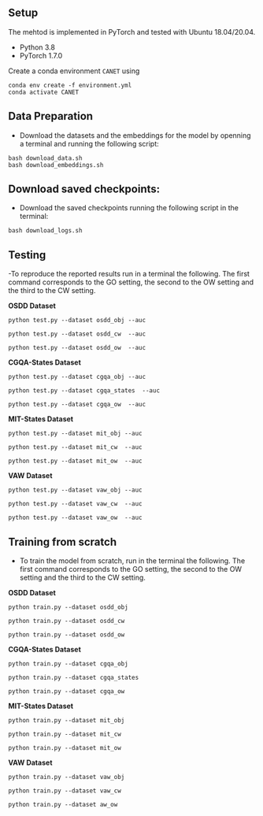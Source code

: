 
## Setup
The mehtod is implemented in PyTorch and tested with Ubuntu 18.04/20.04.

- Python 3.8
- PyTorch 1.7.0

Create a conda environment `CANET` using
```
conda env create -f environment.yml
conda activate CANET

```

##  Data Preparation

- Download the datasets and  the embeddings for the model by openning a terminal and running the following script:

```
bash download_data.sh
bash download_embeddings.sh

```


## Download saved checkpoints:
- Download the saved checkpoints running the following script in the terminal:

```
bash download_logs.sh

```

## Testing

-To reproduce the reported results  run in a terminal the following.
The first command corresponds to the GO setting, the second to the OW setting
and the third to the CW setting.


**OSDD  Dataset**

```
python test.py --dataset osdd_obj --auc

python test.py --dataset osdd_cw  --auc

python test.py --dataset osdd_ow  --auc

```

**CGQA-States  Dataset**

```
python test.py --dataset cgqa_obj --auc

python test.py --dataset cgqa_states  --auc

python test.py --dataset cgqa_ow  --auc 

```

**MIT-States  Dataset**

```
python test.py --dataset mit_obj --auc

python test.py --dataset mit_cw  --auc

python test.py --dataset mit_ow  --auc

```


**VAW  Dataset**

```
python test.py --dataset vaw_obj --auc

python test.py --dataset vaw_cw  --auc

python test.py --dataset vaw_ow  --auc

```





## Training from scratch


- To train the model from scratch, run in the terminal the following.
The first command corresponds to the GO setting, the second to the OW setting
and the third to the CW setting.


**OSDD  Dataset**

```
python train.py --dataset osdd_obj 

python train.py --dataset osdd_cw  

python train.py --dataset osdd_ow  

```

**CGQA-States  Dataset**

```
python train.py --dataset cgqa_obj 

python train.py --dataset cgqa_states  

python train.py --dataset cgqa_ow  

```

**MIT-States  Dataset**

```
python train.py --dataset mit_obj 

python train.py --dataset mit_cw  

python train.py --dataset mit_ow  
```

**VAW  Dataset**

```
python train.py --dataset vaw_obj 

python train.py --dataset vaw_cw  

python train.py --dataset aw_ow  
```





